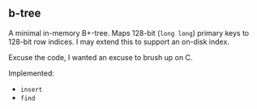 b-tree
---

A minimal in-memory B+-tree. Maps 128-bit (`long long`) primary keys to 128-bit row indices. I may extend this to support an on-disk index.

Excuse the code, I wanted an excuse to brush up on C.

Implemented:
 - `insert`
 - `find`
